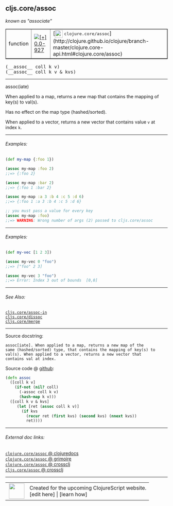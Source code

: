 ## cljs.core/assoc

_known as "associate"_


 <table border="1">
<tr>
<td>function</td>
<td><a href="https://github.com/cljsinfo/cljs-api-docs/tree/0.0-927"><img valign="middle" alt="[+] 0.0-927" title="Added in 0.0-927" src="https://img.shields.io/badge/+-0.0--927-lightgrey.svg"></a> </td>
<td>
[<img height="24px" valign="middle" src="http://i.imgur.com/1GjPKvB.png"> <samp>clojure.core/assoc</samp>](http://clojure.github.io/clojure/branch-master/clojure.core-api.html#clojure.core/assoc)
</td>
</tr>
</table>


 <samp>
(__assoc__ coll k v)<br>
</samp>
 <samp>
(__assoc__ coll k v & kvs)<br>
</samp>

---

assoc(iate)

When applied to a map, returns a new map that contains the mapping of key(s) to
val(s).

Has no effect on the map type (hashed/sorted).

When applied to a vector, returns a new vector that contains value `v` at index
`k`.

---

###### Examples:

```clj
(def my-map {:foo 1})

(assoc my-map :foo 2)
;;=> {:foo 2}

(assoc my-map :bar 2)
;;=> {:foo 1 :bar 2}

(assoc my-map :a 3 :b 4 :c 5 :d 6)
;;=> {:foo 1 :a 3 :b 4 :c 5 :d 6}

;; you must pass a value for every key
(assoc my-map :foo)
;;=> WARNING: Wrong number of args (2) passed to cljs.core/assoc
```

---
###### Examples:

```clj
(def my-vec [1 2 3])

(assoc my-vec 0 "foo")
;;=> ["foo" 2 3]

(assoc my-vec 3 "foo")
;;=> Error: Index 3 out of bounds  [0,0]
```

---

###### See Also:

[`cljs.core/assoc-in`](cljs.core_assoc-in.md)<br>
[`cljs.core/dissoc`](cljs.core_dissoc.md)<br>
[`cljs.core/merge`](cljs.core_merge.md)<br>

---


Source docstring:

```
assoc[iate]. When applied to a map, returns a new map of the
same (hashed/sorted) type, that contains the mapping of key(s) to
val(s). When applied to a vector, returns a new vector that
contains val at index.
```


Source code @ [github](https://github.com/clojure/clojurescript/blob/r3196/src/cljs/cljs/core.cljs#L1606-L1619):

```clj
(defn assoc
  ([coll k v]
    (if-not (nil? coll)
      (-assoc coll k v)
      (hash-map k v)))
  ([coll k v & kvs]
     (let [ret (assoc coll k v)]
       (if kvs
         (recur ret (first kvs) (second kvs) (nnext kvs))
         ret))))
```

<!--
Repo - tag - source tree - lines:

 <pre>
clojurescript @ r3196
└── src
    └── cljs
        └── cljs
            └── <ins>[core.cljs:1606-1619](https://github.com/clojure/clojurescript/blob/r3196/src/cljs/cljs/core.cljs#L1606-L1619)</ins>
</pre>

-->

---



###### External doc links:

[`clojure.core/assoc` @ clojuredocs](http://clojuredocs.org/clojure.core/assoc)<br>
[`clojure.core/assoc` @ grimoire](http://conj.io/store/v1/org.clojure/clojure/1.7.0-beta3/clj/clojure.core/assoc/)<br>
[`clojure.core/assoc` @ crossclj](http://crossclj.info/fun/clojure.core/assoc.html)<br>
[`cljs.core/assoc` @ crossclj](http://crossclj.info/fun/cljs.core.cljs/assoc.html)<br>

---

 <table>
<tr><td>
<img valign="middle" align="right" width="48px" src="http://i.imgur.com/Hi20huC.png">
</td><td>
Created for the upcoming ClojureScript website.<br>
[edit here] | [learn how]
</td></tr></table>

[edit here]:https://github.com/cljsinfo/cljs-api-docs/blob/master/cljsdoc/cljs.core_assoc.cljsdoc
[learn how]:https://github.com/cljsinfo/cljs-api-docs/wiki/cljsdoc-files

<!--

This information was too distracting to show to readers, but I'll leave it
commented here since it is helpful to:

- pretty-print the data used to generate this document
- and show how to retrieve that data



The API data for this symbol:

```clj
{:description "assoc(iate)\n\nWhen applied to a map, returns a new map that contains the mapping of key(s) to\nval(s).\n\nHas no effect on the map type (hashed/sorted).\n\nWhen applied to a vector, returns a new vector that contains value `v` at index\n`k`.",
 :ns "cljs.core",
 :name "assoc",
 :signature ["[coll k v]" "[coll k v & kvs]"],
 :history [["+" "0.0-927"]],
 :type "function",
 :related ["cljs.core/assoc-in" "cljs.core/dissoc" "cljs.core/merge"],
 :full-name-encode "cljs.core_assoc",
 :source {:code "(defn assoc\n  ([coll k v]\n    (if-not (nil? coll)\n      (-assoc coll k v)\n      (hash-map k v)))\n  ([coll k v & kvs]\n     (let [ret (assoc coll k v)]\n       (if kvs\n         (recur ret (first kvs) (second kvs) (nnext kvs))\n         ret))))",
          :title "Source code",
          :repo "clojurescript",
          :tag "r3196",
          :filename "src/cljs/cljs/core.cljs",
          :lines [1606 1619]},
 :examples [{:id "2fa7e0",
             :content "```clj\n(def my-map {:foo 1})\n\n(assoc my-map :foo 2)\n;;=> {:foo 2}\n\n(assoc my-map :bar 2)\n;;=> {:foo 1 :bar 2}\n\n(assoc my-map :a 3 :b 4 :c 5 :d 6)\n;;=> {:foo 1 :a 3 :b 4 :c 5 :d 6}\n\n;; you must pass a value for every key\n(assoc my-map :foo)\n;;=> WARNING: Wrong number of args (2) passed to cljs.core/assoc\n```"}
            {:id "c06eac",
             :content "```clj\n(def my-vec [1 2 3])\n\n(assoc my-vec 0 \"foo\")\n;;=> [\"foo\" 2 3]\n\n(assoc my-vec 3 \"foo\")\n;;=> Error: Index 3 out of bounds  [0,0]\n```"}],
 :known-as "associate",
 :full-name "cljs.core/assoc",
 :clj-symbol "clojure.core/assoc",
 :docstring "assoc[iate]. When applied to a map, returns a new map of the\nsame (hashed/sorted) type, that contains the mapping of key(s) to\nval(s). When applied to a vector, returns a new vector that\ncontains val at index."}

```

Retrieve the API data for this symbol:

```clj
;; from Clojure REPL
(require '[clojure.edn :as edn])
(-> (slurp "https://raw.githubusercontent.com/cljsinfo/cljs-api-docs/catalog/cljs-api.edn")
    (edn/read-string)
    (get-in [:symbols "cljs.core/assoc"]))
```

-->
